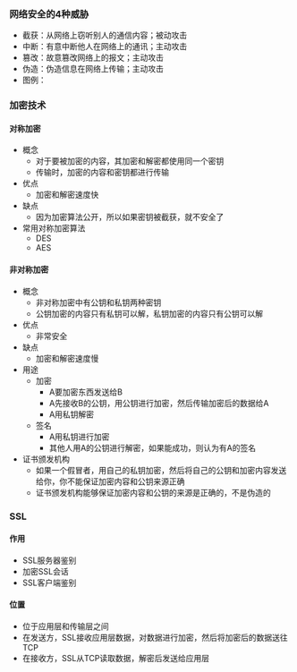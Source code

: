### 网络安全的4种威胁

* 截获：从网络上窃听别人的通信内容；被动攻击
* 中断：有意中断他人在网络上的通讯；主动攻击
* 篡改：故意篡改网络上的报文；主动攻击
* 伪造：伪造信息在网络上传输；主动攻击
* 图例：



### 加密技术

#### 对称加密

* 概念
  * 对于要被加密的内容，其加密和解密都使用同一个密钥
  * 传输时，加密的内容和密钥都进行传输
* 优点
  * 加密和解密速度快
* 缺点
  * 因为加密算法公开，所以如果密钥被截获，就不安全了
* 常用对称加密算法
  * DES
  * AES

#### 非对称加密

* 概念
  * 非对称加密中有公钥和私钥两种密钥
  * 公钥加密的内容只有私钥可以解，私钥加密的内容只有公钥可以解
* 优点
  * 非常安全
* 缺点
  * 加密和解密速度慢
* 用途
  * 加密
    * A要加密东西发送给B
    * A先接收B的公钥，用公钥进行加密，然后传输加密后的数据给A
    * A用私钥解密
  * 签名
    * A用私钥进行加密
    * 其他人用A的公钥进行解密，如果能成功，则认为有A的签名
* 证书颁发机构
  * 如果一个假冒者，用自己的私钥加密，然后将自己的公钥和加密内容发送给你，你不能保证加密内容和公钥来源正确
  * 证书颁发机构能够保证加密内容和公钥的来源是正确的，不是伪造的

### SSL

#### 作用

* SSL服务器鉴别
* 加密SSL会话
* SSL客户端鉴别

#### 位置

* 位于应用层和传输层之间
* 在发送方，SSL接收应用层数据，对数据进行加密，然后将加密后的数据送往TCP
* 在接收方，SSL从TCP读取数据，解密后发送给应用层